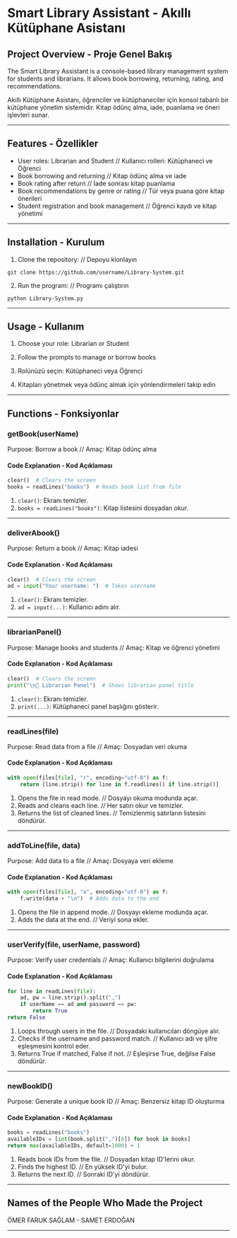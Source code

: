 # Smart Library Assistant - Akıllı Kütüphane Asistanı

## Project Overview - Proje Genel Bakış

The Smart Library Assistant is a console-based library management system for students and librarians. It allows book borrowing, returning, rating, and recommendations.

Akıllı Kütüphane Asistanı, öğrenciler ve kütüphaneciler için konsol tabanlı bir kütüphane yönetim sistemidir. Kitap ödünç alma, iade, puanlama ve öneri işlevleri sunar.

---

## Features - Özellikler

* User roles: Librarian and Student // Kullanıcı rolleri: Kütüphaneci ve Öğrenci
* Book borrowing and returning // Kitap ödünç alma ve iade
* Book rating after return // İade sonrası kitap puanlama
* Book recommendations by genre or rating // Tür veya puana göre kitap önerileri
* Student registration and book management // Öğrenci kaydı ve kitap yönetimi

---

## Installation - Kurulum

1. Clone the repository: // Depoyu klonlayın

```
git clone https://github.com/username/Library-System.git
```

2. Run the program: // Programı çalıştırın

```
python Library-System.py
```

---

## Usage - Kullanım

1. Choose your role: Librarian or Student

2. Follow the prompts to manage or borrow books

3. Rolünüzü seçin: Kütüphaneci veya Öğrenci

4. Kitapları yönetmek veya ödünç almak için yönlendirmeleri takip edin

---

## Functions - Fonksiyonlar

### getBook(userName)

Purpose: Borrow a book // Amaç: Kitap ödünç alma

#### Code Explanation - Kod Açıklaması

```python
clear()  # Clears the screen
books = readLines("books")  # Reads book list from file
```

1. `clear()`: Ekranı temizler.
2. `books = readLines("books")`: Kitap listesini dosyadan okur.

---

### deliverAbook()

Purpose: Return a book // Amaç: Kitap iadesi

#### Code Explanation - Kod Açıklaması

```python
clear()  # Clears the screen
ad = input("Your username: ")  # Takes username
```

1. `clear()`: Ekranı temizler.
2. `ad = input(...)`: Kullanıcı adını alır.

---

### librarianPanel()

Purpose: Manage books and students // Amaç: Kitap ve öğrenci yönetimi

#### Code Explanation - Kod Açıklaması

```python
clear()  # Clears the screen
print("\n🔐 Librarian Panel")  # Shows librarian panel title
```

1. `clear()`: Ekranı temizler.
2. `print(...)`: Kütüphaneci panel başlığını gösterir.

---

### readLines(file)

Purpose: Read data from a file // Amaç: Dosyadan veri okuma

#### Code Explanation - Kod Açıklaması

```python
with open(files[file], "r", encoding="utf-8") as f:
    return [line.strip() for line in f.readlines() if line.strip()]
```

1. Opens the file in read mode. // Dosyayı okuma modunda açar.
2. Reads and cleans each line. // Her satırı okur ve temizler.
3. Returns the list of cleaned lines. // Temizlenmiş satırların listesini döndürür.

---

### addToLine(file, data)

Purpose: Add data to a file // Amaç: Dosyaya veri ekleme

#### Code Explanation - Kod Açıklaması

```python
with open(files[file], "a", encoding="utf-8") as f:
    f.write(data + "\n")  # Adds data to the end
```

1. Opens the file in append mode. // Dosyayı ekleme modunda açar.
2. Adds the data at the end. // Veriyi sona ekler.

---

### userVerify(file, userName, password)

Purpose: Verify user credentials // Amaç: Kullanıcı bilgilerini doğrulama

#### Code Explanation - Kod Açıklaması

```python
for line in readLines(file):
    ad, pw = line.strip().split(",")
    if userName == ad and password == pw:
        return True
return False
```

1. Loops through users in the file. // Dosyadaki kullanıcıları döngüye alır.
2. Checks if the username and password match. // Kullanıcı adı ve şifre eşleşmesini kontrol eder.
3. Returns True if matched, False if not. // Eşleşirse True, değilse False döndürür.

---

### newBookID()

Purpose: Generate a unique book ID // Amaç: Benzersiz kitap ID oluşturma

#### Code Explanation - Kod Açıklaması

```python
books = readLines("books")
availableIDs = [int(book.split(",")[0]) for book in books]
return max(availableIDs, default=1000) + 1
```

1. Reads book IDs from the file. // Dosyadan kitap ID'lerini okur.
2. Finds the highest ID. // En yüksek ID'yi bulur.
3. Returns the next ID. // Sonraki ID'yi döndürür.

---

## Names of the People Who Made the Project

ÖMER FARUK SAĞLAM - SAMET ERDOĞAN

---
